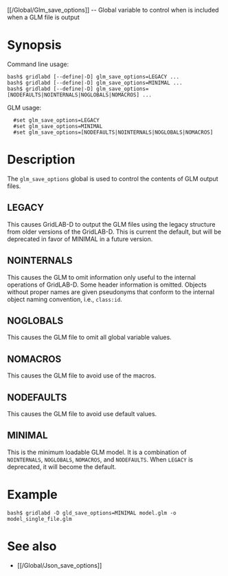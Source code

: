 [[/Global/Glm_save_options]] -- Global variable to control when is included when a GLM file is output

# Synopsis

Command line usage:

~~~
bash$ gridlabd [--define|-D] glm_save_options=LEGACY ...
bash$ gridlabd [--define|-D] glm_save_options=MINIMAL ...
bash$ gridlabd [--define|-D] glm_save_options=[NODEFAULTS|NOINTERNALS|NOGLOBALS|NOMACROS] ...
~~~

GLM usage:

~~~
  #set glm_save_options=LEGACY
  #set glm_save_options=MINIMAL
  #set glm_save_options=[NODEFAULTS|NOINTERNALS|NOGLOBALS|NOMACROS]
~~~

# Description

The `glm_save_options` global is used to control the contents of GLM output files.

## LEGACY

This causes GridLAB-D to output the GLM files using the legacy structure from older versions of the GridLAB-D.  This is current the default, but will be deprecated in favor of MINIMAL in a future version.

## NOINTERNALS

This causes the GLM to omit information only useful to the internal operations of GridLAB-D.  Some header information is omitted. Objects without proper names are given pseudonyms that conform to the internal object naming convention, i.e., `class:id`.

## NOGLOBALS

This causes the GLM file to omit all global variable values.

## NOMACROS

This causes the GLM file to avoid use of the macros.

## NODEFAULTS

This causes the GLM file to avoid use default values.

## MINIMAL

This is the minimum loadable GLM model. It is a combination of `NOINTERNALS`, `NOGLOBALS`, `NOMACROS`, and `NODEFAULTS`. When `LEGACY` is deprecated, it will become the default.

# Example

~~~
bash$ gridlabd -D gld_save_options=MINIMAL model.glm -o model_single_file.glm
~~~

# See also

* [[/Global/Json_save_options]]

